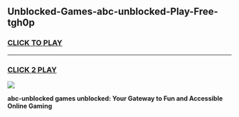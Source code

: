 
## Unblocked-Games-abc-unblocked-Play-Free-tgh0p
<h3>
<a href="https://premium76.site?title=abc-unblocked&ref=18A1">CLICK TO PLAY</a></h3>
<hr>

<h3>
<a href="https://premium76.site?title=abc-unblocked&ref=18A1">CLICK 2 PLAY</a>
  
</h3>

<a href="https://premium76.site?title=abc-unblocked&ref=18A1"><img src="https://clearcache.store/games.png"></a>


**abc-unblocked games unblocked: Your Gateway to Fun and Accessible Online Gaming**
